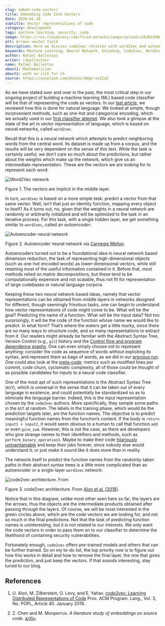```yaml
---
slug: embed-code-vector/
title: Embedding Code Into Vectors
date: 2020-01-10
subtitle: Vector representations of code
category: development
tags: machine-learning, security, code
image: https://res.cloudinary.com/fluid-attacks/image/upload/v1620330869/blog/embed-code-vector/cover_ah0e4k.webp
alt: Arrows vector field
description: Here we discuss code2vec relation with word2vec and autoencoders to grasp better how feasible it is to represent code as vectors, which is our main interest.
keywords: Machine Learning, Neural Network, Encoding, Code2vec, Word2vec, Parsing, Classifier, Vulnerability, Ethical Hacking, Pentesting
author: Rafael Ballestas
writer: raballestasr
name: Rafael Ballestas
about1: Mathematician
about2: with an itch for CS
source: https://unsplash.com/photos/N4gn-eLEIwI
---
```


As we have stated over and over in the past, the most critical step in
our ongoing project of building a machine learning (ML) based code
classifier will be that of representing the code as vectors. In our
[last article](../vector-language), we reviewed how this is done for
natural language. We looked at simple, though inconvenient methods, such
as one-hot and categorical encoding, which we actually used in our
[first classifier attempt](../vulnerability-classifier). We also took a
glimpse at the state of the art in vector representation of language,
which is based on neural networks, called `word2vec`.

Recall that this is a neural network which attempts to predict
neighboring words from the central word. Its dataset is made up from a
corpus, and the results will be very dependent on the sense of this
text. While the task is certainly useful, we don’t care so much about
the predictions, but rather about the weights which make up the network,
which give us an intermediate representation. These are the vectors we
are looking for to represent each word:

<div class="imgblock">

![Word2Vec network](https://res.cloudinary.com/fluid-attacks/image/upload/v1620331138/blog/vector-language/word2vec-network_cn6omp.webp)

<div class="title">

Figure 1. The vectors are implicit in the middle layer.

</div>

</div>

In turn, `word2vec` is based on a more simple task: predict a vector
from that same vector. Well, isn’t that just an identity function,
mapping every object to itself? As it turns out, no, given that the
weights in a neural network are randomly or arbitrarily initialized and
will be optimized to the task in an iterative process. For this task,
with a single hidden layer, we get something similar to `word2vec`,
called an *autoencoder*:

<div class="imgblock">

![Autoencoder neural network](https://res.cloudinary.com/fluid-attacks/image/upload/v1620330868/blog/embed-code-vector/autoencoder_yypcyp.webp)

<div class="title">

Figure 2. Autoencoder neural network via [Carnegie
Mellon](https://insights.sei.cmu.edu/media/images/blog_figure1_06102019.original.png).

</div>

</div>

Autoencoders turned out to be a foundational idea in neural network
based dimension reduction, the task of representing high-dimensional
objects (such as one-hot encoded words) as lower-dimensional vectors,
while still retaining most of the useful information contained in it.
Before that, most methods relied on matrix decompositions, but these
tend to be computationally expensive and not scalable, thus not fit for
representation of large codebases or natural language corpora.

Keeping these two neural network based ideas, namely that vector
representations can be obtained from middle layers in networks designed
for different, though seemingly frivolous tasks, one can begin to
understand how vector representations of code might come to be. What
will be the goal? Predicting the name of a function. What will be the
input data? Not too surprisingly, it will be the code of the function
whose name we would like to predict. In what form? That’s where the
waters get a little murky, since there are so many ways to structure
code, and so many representations to extract from it. Our readers might
already be familiar with the Abstract Syntax Tree, Version Control
(v.g., `git`) history and the [Control flow and program dependence
graphs](../exploit-code-graph). One can even simply choose not to
represent anything: consider the code as sequence of words without
exploiting its syntax, and represent them as bags of words, as we did in
our [previous run](../vulnerability-classifier). One could also look at
the [meta-code](../machine-learning-hack/#other-approaches): metrics
such as modified lines per commit, code churn, cyclomatic complexity,
all of those could be thought of as possible candidates for inputs to a
neural code classifier.

One of the most apt of such representations is the Abstract Syntax Tree
(`AST`), which is universal in the sense that it can be taken out of
every language in existence, and could potentially be standardized so as
to eliminate the language barrier. Indeed, this is the input
representation chosen by the `code2vec` authors. More specifically, they
sample some paths in the `AST` at random. The labels in the training
phase, which would be the prediction targets later, are the function
names. The objective is to predict meaningful function names from the
function’s content. If the body is `return input1 + input2`, it would
seem obvious to a human to call that function `add` or even `give_sum`.
However, this is not the case, as there are developers who give strange
names to their identifiers and methods, such as
`perform_binary_operation1`. Maybe to make their code [hilariously
unmaintainable](http://www2.imm.dtu.dk/courses/02161/2018/files/how_to_write_unmaintainable_code.pdf)
and keep their jobs forever, since nobody else would understand it; or
just make it sound like it does more than in reality.

The network itself to predict the function names from the randomly-taken
paths in their abstract syntax trees is a little more complicated than
an autoencoder or a single-layer `word2vec` network:

<div class="imgblock">

![code2vec architecture. From ](https://res.cloudinary.com/fluid-attacks/image/upload/v1620330868/blog/embed-code-vector/code2vec_b5e4ms.webp)

<div class="title">

Figure 3. code2vec architecture. From [Alon et al.
(2018)](#r1).

</div>

</div>

Notice that in this diagram, unlike most other seen here so far, the
layers are the arrows, thus the objects are the intermediate products
obtained after passing through the layers. Of course, we will be most
interested in the green circles above, which are the code vectors we are
looking for, and not so much in the final predictions. Not that the task
of predicting function names is uninteresting, but it is not related to
our interests. We only want the code vectors in order to pass them on to
our classifier to determine the likelihood of containing security
vulnerabilities.

Fortunately enough, `code2vec` offers pre-trained models and others that
can be further trained. So on my to-do list, the top priority now is to
figure out how this works in detail and how to remove the final layer,
the one that gives the prediction, and just keep the vectors. If that
sounds interesting, stay tuned to our blog.

## References

1. U. Alon, M. Zilberstein, O. Levy, and E. Yahav. [code2vec: Learning
    Distributed Representations of
    Code](https://urialon.cswp.cs.technion.ac.il/wp-content/uploads/sites/83/2018/12/code2vec-popl19.pdf)
    Proc. ACM Program. Lang., Vol. 3, No. POPL, Article 40. January
    2019.

2. Z. Chen and M. Monperrus. *A literature study of embeddings on
    source code.* [arXiv](https://arxiv.org/pdf/1904.03061.pdf).
